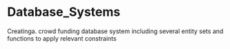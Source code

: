 # Database_Systems


Creatinga. crowd funding database system including several entity sets and functions to apply relevant constraints
